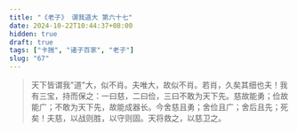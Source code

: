 ```yaml
---
title: "《老子》 谓我道大 第六十七"
date: 2024-10-22T10:44:37+08:00
hidden: true
draft: true
tags: ["卡揣", "诸子百家", "老子"]
slug: "67"
---
```


> 天下皆谓我"道"大，似不肖。夫唯大，故似不肖。若肖，久矣其细也夫！我有三宝，持而保之：一曰慈，二曰俭，三曰不敢为天下先。慈故能勇；俭故能广；不敢为天下先，故能成器长。今舍慈且勇；舍俭且广；舍后且先；死矣！夫慈，以战则胜，以守则固。天将救之，以慈卫之。